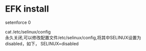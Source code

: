 # EFK install

setenforce 0

cat /etc/selinux/config  
永久关闭,可以修改配置文件/etc/selinux/config,将其中SELINUX设置为disabled，如下，
SELINUX=disabled  
